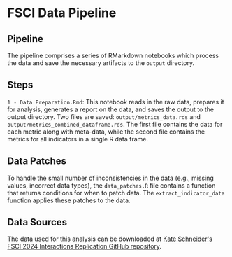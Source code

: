 # FSCI Data Pipeline

## Pipeline

The pipeline comprises a series of RMarkdown notebooks which process the data and save the necessary artifacts to the `output` directory. 

## Steps

`1 - Data Preparation.Rmd`: This notebook reads in the raw data, prepares it for analysis, generates a report on the data, and saves the output to the output directory. Two files are saved: `output/metrics_data.rds` and `output/metrics_combined_dataframe.rds`. The first file contains the data for each metric along with meta-data, while the second file contains the metrics for all indicators in a single R data frame.


## Data Patches

To handle the small number of inconsistencies in the data (e.g., missing values, incorrect data types), the `data_patches.R` file contains a function that returns conditions for when to patch data. The `extract_indicator_data` function applies these patches to the data.

## Data Sources

The data used for this analysis can be downloaded at [Kate Schneider's FSCI 2024 Interactions Replication GitHub repository](https://github.com/KateSchneider-FoodPol/FSCI_2024Interactions_Replication/blob/main/Output%20data/FSCI_2024.csv.gz).

